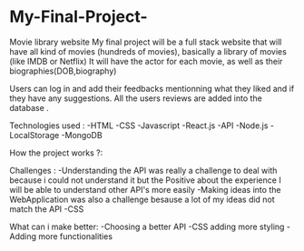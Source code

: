 ﻿# My-Final-Project-
Movie library website
My final project will be a full stack website that will have all kind of movies (hundreds of movies), basically a library of movies (like IMDB or Netflix)
It will have the actor for each movie, as well as their biographies(DOB,biography)

Users can log in and add their feedbacks mentionning what they liked and if they have any suggestions.
All the users reviews are added into the database .

﻿Technologies used :
 -HTML
 -CSS
 -Javascript
 -React.js
 -API
 -Node.js
 -LocalStorage
 -MongoDB
 
 How the project works ?: 
 
 
 
 
 Challenges :
 -Understanding the API was really a challenge to deal with because i could not understand it but the Positive about the experience 
 I will be able to understand other API's more easily
 -Making ideas into the WebApplication was also a challenge besause a lot of my ideas did not match the API 
 -CSS 
 
 What can i make better:
 -Choosing a better API
 -CSS adding more styling 
 -Adding more functionalities
 
 
 
